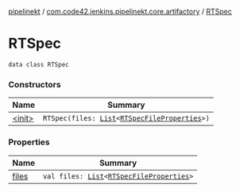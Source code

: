 [pipelinekt](../../index.md) / [com.code42.jenkins.pipelinekt.core.artifactory](../index.md) / [RTSpec](./index.md)

# RTSpec

`data class RTSpec`

### Constructors

| Name | Summary |
|---|---|
| [&lt;init&gt;](-init-.md) | `RTSpec(files: `[`List`](https://kotlinlang.org/api/latest/jvm/stdlib/kotlin.collections/-list/index.html)`<`[`RTSpecFileProperties`](../-r-t-spec-file-properties/index.md)`>)` |

### Properties

| Name | Summary |
|---|---|
| [files](files.md) | `val files: `[`List`](https://kotlinlang.org/api/latest/jvm/stdlib/kotlin.collections/-list/index.html)`<`[`RTSpecFileProperties`](../-r-t-spec-file-properties/index.md)`>` |
